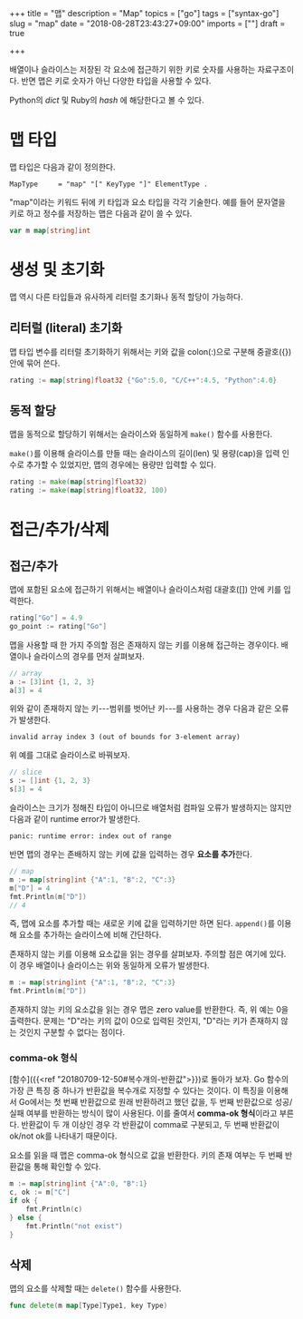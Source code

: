 +++
title = "맵"
description = "Map"
topics = ["go"]
tags = ["syntax-go"]
slug = "map"
date = "2018-08-28T23:43:27+09:00"
imports = [""]
draft = true

+++

배열이나 슬라이스는 저장된 각 요소에 접근하기 위한 키로 숫자를 사용하는 자료구조이다. 반면 맵은 키로 숫자가 아닌 다양한 타입을 사용할 수 있다.

Python의 *dict* 및 Ruby의 *hash* 에 해당한다고 볼 수 있다.

# 맵 타입

맵 타입은 다음과 같이 정의한다.

```
MapType     = "map" "[" KeyType "]" ElementType .
```

"map"이라는 키워드 뒤에 키 타입과 요소 타입을 각각 기술한다. 예를 들어 문자열을 키로 하고 정수를 저장하는 맵은 다음과 같이 쓸 수 있다.

```go
var m map[string]int
```

# 생성 및 초기화

맵 역시 다른 타입들과 유사하게 리터럴 초기화나 동적 할당이 가능하다.

## 리터럴 (literal) 초기화

맵 타입 변수를 리터럴 초기화하기 위해서는 키와 값을 colon(:)으로 구분해 중괄호({}) 안에 묶어 쓴다.

```go
rating := map[string]float32 {"Go":5.0, "C/C++":4.5, "Python":4.0}
```

## 동적 할당

맵을 동적으로 할당하기 위해서는 슬라이스와 동일하게 `make()` 함수를 사용한다.

`make()`를 이용해 슬라이스를 만들 때는 슬라이스의 길이(len) 및 용량(cap)을 입력 인수로 추가할 수 있었지만, 맵의 경우에는 용량만 입력할 수 있다.

```go
rating := make(map[string]float32)
rating := make(map[string]float32, 100)
```

# 접근/추가/삭제

## 접근/추가

맵에 포함된 요소에 접근하기 위해서는 배열이나 슬라이스처럼 대괄호([]) 안에 키를 입력한다.

```go
rating["Go"] = 4.9
go_point := rating["Go"]
```

맵을 사용할 때 한 가지 주의할 점은 존재하지 않는 키를 이용해 접근하는 경우이다. 배열이나 슬라이스의 경우를 먼저 살펴보자.

```go
// array
a := [3]int {1, 2, 3}
a[3] = 4
```

위와 같이 존재하지 않는 키---범위를 벗어난 키---를 사용하는 경우 다음과 같은 오류가 발생한다.

```
invalid array index 3 (out of bounds for 3-element array)
```

위 예를 그대로 슬라이스로 바꿔보자.

```go
// slice
s := []int {1, 2, 3}
s[3] = 4
```

슬라이스는 크기가 정해진 타입이 아니므로 배열처럼 컴파일 오류가 발생하지는 않지만 다음과 같이 runtime error가 발생한다.

```
panic: runtime error: index out of range
```

반면 맵의 경우는 존배하지 않는 키에 값을 입력하는 경우 **요소를 추가**한다.

```go
// map
m := map[string]int {"A":1, "B":2, "C":3}
m["D"] = 4
fmt.Println(m["D"])
// 4
```

즉, 맵에 요소를 추가할 때는 새로운 키에 값을 입력하기만 하면 된다. `append()`를 이용해 요소를 추가하는 슬라이스에 비해 간단하다.

존재하지 않는 키를 이용해 요소값을 읽는 경우를 살펴보자. 주의할 점은 여기에 있다. 이 경우 배열이나 슬라이스는 위와 동일하게 오류가 발생한다.

```go
m := map[string]int {"A":1, "B":2, "C":3}
fmt.Println(m["D"])
```

존재하지 않는 키의 요소값을 읽는 경우 맵은 zero value를 반환한다. 즉, 위 예는 0을 출력한다. 문제는 "D"라는 키의 값이 0으로 입력된 것인지, "D"라는 키가 존재하지 않는 것인지 구분할 수 없다는 점이다.

### comma-ok 형식

[함수]({{<ref "20180709-12-50#복수개의-반환값">}})로 돌아가 보자. Go 함수의 가장 큰 특징 중 하나가 반환값을 복수개로 지정할 수 있다는 것이다. 이 특징을 이용해서 Go에서는 첫 번째 반환값으로 원래 반환하려고 했던 값을, 두 번째 반환값으로 성공/실패 여부를 반환하는 방식이 많이 사용된다. 이를 줄여서 **comma-ok 형식**이라고 부른다. 반환값이 두 개 이상인 경우 각 반환값이 comma로 구분되고, 두 번째 반환값이 ok/not ok를 나타내기 때문이다.

요소를 읽을 때 맵은 comma-ok 형식으로 값을 반환한다. 키의 존재 여부는 두 번째 반환값을 통해 확인할 수 있다.

```go
m := map[string]int {"A":0, "B":1}
c, ok := m["C"]
if ok {
    fmt.Println(c)
} else {
    fmt.Println("not exist")
}
```

## 삭제

맵의 요소를 삭제할 때는 `delete()` 함수를 사용한다.

```go
func delete(m map[Type]Type1, key Type)
```

